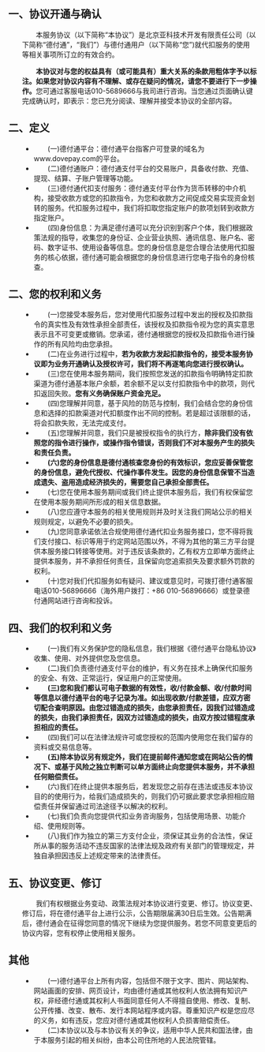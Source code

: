 <!-- 
-- Auto-generated SQL script #202303120158
UPDATE EPAYSCH.TNETSIGN_AGREEMENT x
   SET x.AGREEMENT_CONTENT='<style>
   p, #DAIKOU_SERVICE ul li { text-indent: 2em; margin-left: 2em; }
</style>
<article id="DAIKOU_SERVICE">
   <h2>一、协议开通与确认</h2>
   <p>本服务协议（以下简称“本协议”）是北京亚科技术开发有限责任公司（以下简称“德付通”，“我们”）与德付通用户（以下简称“您”)就代扣服务的使用等相关事项所订立的有效合约。</p>
   <p><strong>本协议对与您的权益具有（或可能具有）重大关系的条款用粗体字予以标注。如果您对协议内容有不理解、或存在疑问的情况，请您不要进行下一步操作。</strong>您可通过客服电话010-5689666与我司进行咨询。当您通过页面确认键完成确认时，即表示：您已充分阅读、理解并接受本协议的全部内容。</p>
   <h2>二、定义</h2>
   <ul>
      <li>(一)德付通平台：德付通平台指客户可登录的域名为www.dovepay.com的平台。</li>
      <li>(二)德付通账户：德付通支付平台的交易账户，具备收付款、充值、提现、结算、子账户管理等功能。</li>
      <li>(三)德付通代扣支付服务：德付通支付平台作为货币转移的中介机构，接受收款方或您的扣款指令，为您和收款方之间促成交易实现资金划转的服务。代扣服务过程中，我们将扣取您指定账户的款项划转到收款方指定账户。</li>
      <li>(四)身份信息：为满足德付通可以充分识别到客户个体，我们根据政策法规的指导，收集您的身份证、企业营业执照、通讯信息、账户名、密码、数字证书、使用设备等信息。您的身份信息是您合理合法使用代扣服务的核心依据，德付通可能会根据您的身份信息进行您电子指令的身份核查。</li>
   </ul>
   <h2>二、您的权利和义务</h2>
   <ul>
      <li>(一)您接受本服务后，您对使用代扣服务过程中发出的授权及扣款指令的真实性及有效性承担全部责任，该授权及扣款指令视为您的真实意思表示且不可变更或撤销。您承诺，德付通根据您的授权及扣款指令进行操作的所有风险均由您承担。</li>
      <li>(二)在业务进行过程中，<strong>若为收款方发起扣款指令的，接受本服务协议即为业务开通确认及授权许可，我们将不再逐笔向您进行授权确认。</strong></li>
      <li>(三)您在使用本服务期间，我们按照您发送的扣款指令明确特定扣款渠道为德付通基本账户余额，若余额不足以支付扣款指令中的款项，则代扣返回失败。<strong>您有义务确保账户资金充足。</strong></li>
      <li>(四)您理解并同意，基于风险的防范与控制，我们会结合您的身份信息和选择的扣款渠道对代扣额度作出不同的控制。若是超过该限额的话，将会扣款失败，无法完成支付。</li>
      <li>(五)您理解并同意，我们只是被授权指令的执行方，<strong>除非我们没有依照您的指令进行操作，或操作指令错误，否则我们不对本服务产生的损失和责任负责。</strong></li>
      <li><strong>(六)您的身份信息是德付通核查您身份的有效标识，您应妥善保管您的身份信息，避免代授权、代操作事件发生。因您的身份信息保管不当造成遗失、盗用造成经济损失的，需要您自己承担全部责任。</strong></li>
      <li>(七)您在使用本服务期间或我们终止提供本服务后，我们有权保留您在使用本服务期间所形成的相关信息数据。</li>
      <li>(八)您应遵守本服务的相关使用规则并及时关注我们网站公示的相关规则规定，以避免不必要的损失。</li>
      <li>(九)您同意承诺依法合规使用德付通代扣业务服务接口，您不得将我们支付接口、标识等用于约定网站范围以外，不得为其他的第三方平台提供本服务接口转接等使用。对于违反该条款的，乙有权方立即单方面终止提供本服务，并不承担任何责任，且保留向您追索损失及要求额外罚款的权利。</li>
      <li>(十)您对我们代扣服务如有疑问、建议或意见时，可拨打德付通客服电话010-56896666（海外用户拨打：+86 010-56896666）或登录德付通网站进行咨询和投诉。</li>
   </ul>
   <h2>四、我们的权利和义务</h2>
   <ul>
      <li>(一)我们有义务保护您的隐私信息，我们根据《德付通平台隐私协议》收集、使用、对外提供您及您信息。</li>
      <li>(二)我们负责德付通支付平台的维护，有义务在技术上确保代扣服务的安全、有效、正常运行，保证用户的正常使用。</li>
      <li><strong>(三)您和我们都认可电子数据的有效性，收/付款金额、收/付款时间等信息以德付通平台的电子记录为准。如出现收款/付款差错，应双方密切配合查明原因。由您过错造成的损失，由您承担责任，因我们过错造成的损失，由我们承担责任，因双方过错造成的损失，由双方按过错程度承担相应的责任。</strong></li>
      <li>(四)我们可以在法律法规许可或您授权的范围内使用您在我们留存的资料或交易信息等。</li>
      <li><strong>(五)除本协议另有规定外，我们在提前邮件通知您或在网站公告的情况下、或基于风险之独立判断可以单方面终止向您提供本服务，并不承担任何赔偿责任。</strong></li>
      <li>(六)我们在终止提供本服务后，若发现您之前存在违法或违反本协议目的的使用行为，给我们造成损失的，则我们仍可据此要求您承担相应赔偿责任并保留通过司法途径予以解决的权利。</li>
      <li>(七)我们负责向您提供代扣业务咨询服务，包括使用场景、功能介绍、使用规则等。</li>
      <li>(八)我们作为独立的第三方支付企业，须保证其业务的合法性，保证所从事的服务活动不违反国家的法律法规及政府有关部门的管理规定，并独自承担因违反上述规定带来的法律责任。</li>
   </ul>
   <h2>五、协议变更、修订</h2>
   <p>我们有权根据业务变动、政策法规对本协议进行变更、修订。协议变更、修订后，将在德付通平台上进行公示，公告期限届满30日后生效。公告期满后，德付通会在征得您同意的情况下继续为您提供服务。若您不同意变更后的协议内容，您有权停止使用相关服务。</p>
   <h2>其他</h2>
   <ul>
      <li>(一)德付通平台上所有内容，包括但不限于文字、图片、网站架构、网站画面的安排、网页设计，均由德付通或其他权利人依法拥有知识产权，非经德付通或其权利人书面同意任何人不得擅自使用、修改、复制、公开传播、改变、散布、发行本网站程序或内容。尊重知识产权是您应尽的义务，如有违反，您应对德付通或其他权利人负损害赔偿责任。</li>
      <li>(二)本协议以及与本协议有关的争议，适用中华人民共和国法律，由于本服务引起的相关纠纷，由本公司住所地的人民法院管辖。</li>
   </ul>      
</article>'
   WHERE x.ID='NETAGMT000131';

 -->

<style>
   p, #DAIKOU_SERVICE ul li { text-indent: 2em; margin-left: 2em; }
</style>
<article id="DAIKOU_SERVICE">
   <h2>一、协议开通与确认</h2>
   <p>本服务协议（以下简称“本协议”）是北京亚科技术开发有限责任公司（以下简称“德付通”，“我们”）与德付通用户（以下简称“您”)就代扣服务的使用等相关事项所订立的有效合约。</p>
   <p><strong>本协议对与您的权益具有（或可能具有）重大关系的条款用粗体字予以标注。如果您对协议内容有不理解、或存在疑问的情况，请您不要进行下一步操作。</strong>您可通过客服电话010-5689666与我司进行咨询。当您通过页面确认键完成确认时，即表示：您已充分阅读、理解并接受本协议的全部内容。</p>
   <h2>二、定义</h2>
   <ul>
      <li>(一)德付通平台：德付通平台指客户可登录的域名为www.dovepay.com的平台。</li>
      <li>(二)德付通账户：德付通支付平台的交易账户，具备收付款、充值、提现、结算、子账户管理等功能。</li>
      <li>(三)德付通代扣支付服务：德付通支付平台作为货币转移的中介机构，接受收款方或您的扣款指令，为您和收款方之间促成交易实现资金划转的服务。代扣服务过程中，我们将扣取您指定账户的款项划转到收款方指定账户。</li>
      <li>(四)身份信息：为满足德付通可以充分识别到客户个体，我们根据政策法规的指导，收集您的身份证、企业营业执照、通讯信息、账户名、密码、数字证书、使用设备等信息。您的身份信息是您合理合法使用代扣服务的核心依据，德付通可能会根据您的身份信息进行您电子指令的身份核查。</li>
   </ul>
   <h2>二、您的权利和义务</h2>
   <ul>
      <li>(一)您接受本服务后，您对使用代扣服务过程中发出的授权及扣款指令的真实性及有效性承担全部责任，该授权及扣款指令视为您的真实意思表示且不可变更或撤销。您承诺，德付通根据您的授权及扣款指令进行操作的所有风险均由您承担。</li>
      <li>(二)在业务进行过程中，<strong>若为收款方发起扣款指令的，接受本服务协议即为业务开通确认及授权许可，我们将不再逐笔向您进行授权确认。</strong></li>
      <li>(三)您在使用本服务期间，我们按照您发送的扣款指令明确特定扣款渠道为德付通基本账户余额，若余额不足以支付扣款指令中的款项，则代扣返回失败。<strong>您有义务确保账户资金充足。</strong></li>
      <li>(四)您理解并同意，基于风险的防范与控制，我们会结合您的身份信息和选择的扣款渠道对代扣额度作出不同的控制。若是超过该限额的话，将会扣款失败，无法完成支付。</li>
      <li>(五)您理解并同意，我们只是被授权指令的执行方，<strong>除非我们没有依照您的指令进行操作，或操作指令错误，否则我们不对本服务产生的损失和责任负责。</strong></li>
      <li><strong>(六)您的身份信息是德付通核查您身份的有效标识，您应妥善保管您的身份信息，避免代授权、代操作事件发生。因您的身份信息保管不当造成遗失、盗用造成经济损失的，需要您自己承担全部责任。</strong></li>
      <li>(七)您在使用本服务期间或我们终止提供本服务后，我们有权保留您在使用本服务期间所形成的相关信息数据。</li>
      <li>(八)您应遵守本服务的相关使用规则并及时关注我们网站公示的相关规则规定，以避免不必要的损失。</li>
      <li>(九)您同意承诺依法合规使用德付通代扣业务服务接口，您不得将我们支付接口、标识等用于约定网站范围以外，不得为其他的第三方平台提供本服务接口转接等使用。对于违反该条款的，乙有权方立即单方面终止提供本服务，并不承担任何责任，且保留向您追索损失及要求额外罚款的权利。</li>
      <li>(十)您对我们代扣服务如有疑问、建议或意见时，可拨打德付通客服电话010-56896666（海外用户拨打：+86 010-56896666）或登录德付通网站进行咨询和投诉。</li>
   </ul>
   <h2>四、我们的权利和义务</h2>
   <ul>
      <li>(一)我们有义务保护您的隐私信息，我们根据《德付通平台隐私协议》收集、使用、对外提供您及您信息。</li>
      <li>(二)我们负责德付通支付平台的维护，有义务在技术上确保代扣服务的安全、有效、正常运行，保证用户的正常使用。</li>
      <li><strong>(三)您和我们都认可电子数据的有效性，收/付款金额、收/付款时间等信息以德付通平台的电子记录为准。如出现收款/付款差错，应双方密切配合查明原因。由您过错造成的损失，由您承担责任，因我们过错造成的损失，由我们承担责任，因双方过错造成的损失，由双方按过错程度承担相应的责任。</strong></li>
      <li>(四)我们可以在法律法规许可或您授权的范围内使用您在我们留存的资料或交易信息等。</li>
      <li><strong>(五)除本协议另有规定外，我们在提前邮件通知您或在网站公告的情况下、或基于风险之独立判断可以单方面终止向您提供本服务，并不承担任何赔偿责任。</strong></li>
      <li>(六)我们在终止提供本服务后，若发现您之前存在违法或违反本协议目的的使用行为，给我们造成损失的，则我们仍可据此要求您承担相应赔偿责任并保留通过司法途径予以解决的权利。</li>
      <li>(七)我们负责向您提供代扣业务咨询服务，包括使用场景、功能介绍、使用规则等。</li>
      <li>(八)我们作为独立的第三方支付企业，须保证其业务的合法性，保证所从事的服务活动不违反国家的法律法规及政府有关部门的管理规定，并独自承担因违反上述规定带来的法律责任。</li>
   </ul>
   <h2>五、协议变更、修订</h2>
   <p>我们有权根据业务变动、政策法规对本协议进行变更、修订。协议变更、修订后，将在德付通平台上进行公示，公告期限届满30日后生效。公告期满后，德付通会在征得您同意的情况下继续为您提供服务。若您不同意变更后的协议内容，您有权停止使用相关服务。</p>
   <h2>其他</h2>
   <ul>
      <li>(一)德付通平台上所有内容，包括但不限于文字、图片、网站架构、网站画面的安排、网页设计，均由德付通或其他权利人依法拥有知识产权，非经德付通或其权利人书面同意任何人不得擅自使用、修改、复制、公开传播、改变、散布、发行本网站程序或内容。尊重知识产权是您应尽的义务，如有违反，您应对德付通或其他权利人负损害赔偿责任。</li>
      <li>(二)本协议以及与本协议有关的争议，适用中华人民共和国法律，由于本服务引起的相关纠纷，由本公司住所地的人民法院管辖。</li>
   </ul>      
</article>